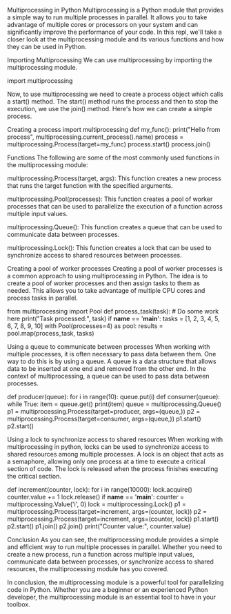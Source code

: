 Multiprocessing in Python
Multiprocessing is a Python module that provides a simple way to run multiple processes in parallel. It allows you to take advantage of multiple cores or processors on your system and can significantly improve the performance of your code. In this repl, we'll take a closer look at the multiprocessing module and its various functions and how they can be used in Python.

Importing Multiprocessing
We can use multiprocessing by importing the multiprocessing module.

import multiprocessing

Now, to use multiprocessing we need to create a process object which calls a start() method. The start() method runs the process and then to stop the execution, we use the join() method. Here's how we can create a simple process.

Creating a process
import multiprocessing
def my_func():
  print("Hello from process", multiprocessing.current_process().name)
  process = multiprocessing.Process(target=my_func)
  process.start()
  process.join()

Functions
The following are some of the most commonly used functions in the multiprocessing module:

multiprocessing.Process(target, args): This function creates a new process that runs the target function with the specified arguments.

multiprocessing.Pool(processes): This function creates a pool of worker processes that can be used to parallelize the execution of a function across multiple input values.

multiprocessing.Queue(): This function creates a queue that can be used to communicate data between processes.

multiprocessing.Lock(): This function creates a lock that can be used to synchronize access to shared resources between processes.

Creating a pool of worker processes
Creating a pool of worker processes is a common approach to using multiprocessing in Python. The idea is to create a pool of worker processes and then assign tasks to them as needed. This allows you to take advantage of multiple CPU cores and process tasks in parallel.

from multiprocessing import Pool
def process_task(task):
    # Do some work here
    print("Task processed:", task)
if __name__ == '__main__':
    tasks = [1, 2, 3, 4, 5, 6, 7, 8, 9, 10]
    with Pool(processes=4) as pool:
        results = pool.map(process_task, tasks)

Using a queue to communicate between processes
When working with multiple processes, it is often necessary to pass data between them. One way to do this is by using a queue. A queue is a data structure that allows data to be inserted at one end and removed from the other end. In the context of multiprocessing, a queue can be used to pass data between processes.

def producer(queue):
    for i in range(10):
        queue.put(i)
def consumer(queue):
    while True:
        item = queue.get()
        print(item)
queue = multiprocessing.Queue()
p1 = multiprocessing.Process(target=producer, args=(queue,))
p2 = multiprocessing.Process(target=consumer, args=(queue,))
p1.start()
p2.start()

Using a lock to synchronize access to shared resources
When working with multiprocessing in python, locks can be used to synchronize access to shared resources among multiple processes. A lock is an object that acts as a semaphore, allowing only one process at a time to execute a critical section of code. The lock is released when the process finishes executing the critical section.

def increment(counter, lock):
    for i in range(10000):
        lock.acquire()
        counter.value += 1
        lock.release()
if __name__ == '__main__':
    counter = multiprocessing.Value('i', 0)
    lock = multiprocessing.Lock()
    p1 = multiprocessing.Process(target=increment, args=(counter, lock))
    p2 = multiprocessing.Process(target=increment, args=(counter, lock))
    p1.start()
    p2.start()
    p1.join()
    p2.join()
    print("Counter value:", counter.value)

Conclusion
As you can see, the multiprocessing module provides a simple and efficient way to run multiple processes in parallel. Whether you need to create a new process, run a function across multiple input values, communicate data between processes, or synchronize access to shared resources, the multiprocessing module has you covered.

In conclusion, the multiprocessing module is a powerful tool for parallelizing code in Python. Whether you are a beginner or an experienced Python developer, the multiprocessing module is an essential tool to have in your toolbox.